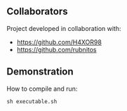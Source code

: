 ## Collaborators

Project developed in collaboration with: 

- https://github.com/H4XOR98  
- https://github.com/rubnitos

## Demonstration

How to compile and run:
```
sh executable.sh
```
